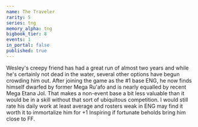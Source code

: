 ```yaml
---
name: The Traveler
rarity: 5
series: tng
memory_alpha: tng
bigbook_tier: 8
events: 1
in_portal: false
published: true
---
```


Wesley's creepy friend has had a great run of almost two years and while he's certainly not dead in the water, several other options have begun crowding him out. After joining the game as the #1 base ENG, he now finds himself dwarfed by former Mega Ru'afo and is nearly equalled by recent Mega Etana Jol. That makes a non-event base a bit less valuable than it would be in a skill without that sort of ubiquitous competition. I would still rate his daily work at least average and rosters weak in ENG may find it worth it to immortalize him for +1 Inspiring if fortunate beholds bring him close to FF.
